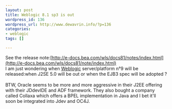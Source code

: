 ```yaml
--- 
layout: post
title: Weblogic 8.1 sp3 is out
wordpress_id: 136
wordpress_url: http://www.dewavrin.info/?p=136
categories: 
- weblogic
tags: []

---
```

See the release note:[http://e-docs.bea.com/wls/docs81/notes/index.html](http://e-docs.bea.com/wls/docs81/note/index.html)<br />I am just wondering when [Weblogic](http://edocs.bea.com/wls/docs81/notes/issues.html "Known issues") server/platform n°9  will be released:when J2SE 5.0 will be out or when the EJB3 spec will be adopted ?<br /><br />BTW, Oracle seems to be more and more aggressive in their J2EE offering with their JDdevIDE and ADF framework. They also bought a company called Collaxa which offers a BPEL implementation in Java and I bet it&#39;ll soon be integrated into Jdev and OC4J.
